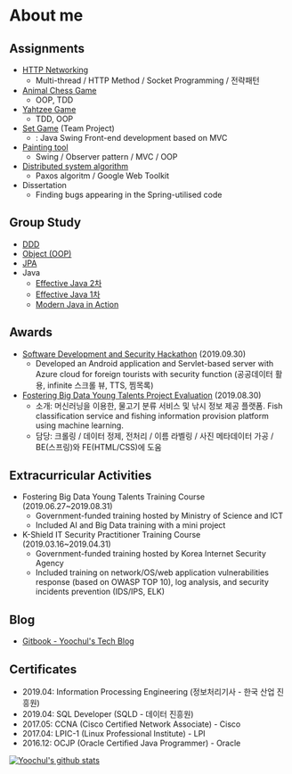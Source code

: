 # About me

## Assignments
- [HTTP Networking](https://github.com/hello-yoochul/Networking)
  - Multi-thread / HTTP Method / Socket Programming / 전략패턴
- [Animal Chess Game](https://github.com/hello-yoochul/ShogiGame)
  - OOP, TDD
- [Yahtzee Game](https://github.com/hello-yoochul/yahtzeegame)
  - TDD, OOP
- [Set Game](https://github.com/hello-yoochul/SetGame) (Team Project)
  - : Java Swing Front-end development based on MVC
- [Painting tool](https://github.com/hello-yoochul/StAndrewsCS5001P4)
  - Swing / Observer pattern / MVC / OOP 
- [Distributed system algorithm](https://github.com/hello-yoochul/StAndrewsCS4103P1)
  - Paxos algoritm / Google Web Toolkit
- Dissertation
  - Finding bugs appearing in the Spring-utilised code

## Group Study
- [DDD](https://github.com/DDD-START/ONLINE-STUDY/wiki )
- [Object (OOP)](https://github.com/HONGDAE-OBJECT/OOP/wiki) 
- [JPA](https://github.com/GANGNAM-JPA/ORM-JPA/wiki)
- Java
  - [Effective Java 2차](https://github.com/Online-EffectiveJava-Study-Group/effective-java-study/wiki) 
  - [Effective Java 1차](https://github.com/GANGNAM-EFFECTIVEJAVA/EFFECTIVEJAVA/wiki)
  - [Modern Java in Action](https://github.com/Modern-Java-in-Action/Online-Study/wiki)


## Awards
- [Software Development and Security Hackathon](https://github.com/hello-yoochul/TeamSickYourCoding) (2019.09.30)
  - Developed an Android application and Servlet-based server with Azure cloud for
foreign tourists with security function (공공데이터 활용, infinite 스크롤 뷰, TTS, 찜목록)
- [Fostering Big Data Young Talents Project Evaluation](https://github.com/hello-yoochul/TeamTruffle) (2019.08.30)
  - 소개: 머신러닝을 이용한, 물고기 분류 서비스 및 낚시 정보 제공 플랫폼. Fish classification service and fishing information provision platform using machine learning.
  - 담당: 크롤링 / 데이터 정제, 전처리 / 이름 라벨링 / 사진 메타데이터 가공 / BE(스프링)와 FE(HTML/CSS)에 도움

## Extracurricular Activities
- Fostering Big Data Young Talents Training Course (2019.06.27~2019.08.31)
  - Government-funded training hosted by Ministry of Science and ICT
  - Included AI and Big Data training with a mini project
- K-Shield IT Security Practitioner Training Course (2019.03.16~2019.04.31)
  - Government-funded training hosted by Korea Internet Security Agency
  - Included training on network/OS/web application vulnerabilities response (based on
OWASP TOP 10), log analysis, and security incidents prevention (IDS/IPS, ELK)

## Blog
- [Gitbook - Yoochul's Tech Blog](https://foflzla12.gitbook.io/yoochul-kim)


## Certificates
- 2019.04: Information Processing Engineering  (정보처리기사 - 한국 산업 진흥원)
- 2019.04: SQL Developer (SQLD - 데이터 진흥원)
- 2017.05: CCNA (Cisco Certified Network Associate) - Cisco
- 2017.04: LPIC-1 (Linux Professional Institute) - LPI
- 2016.12: OCJP (Oracle Certified Java Programmer) - Oracle


[![Yoochul's github stats](https://github-readme-stats.vercel.app/api?username=hello-yoochul)](https://github.com/hello-yoochul/github-readme-stats)
